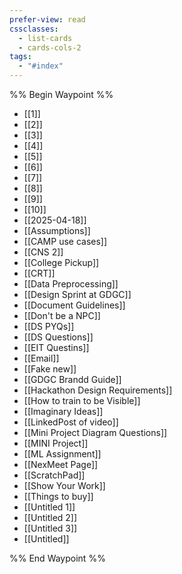 ```yaml
---
prefer-view: read
cssclasses:
  - list-cards
  - cards-cols-2
tags:
  - "#index"
---
```

%% Begin Waypoint %%
- [[1]]
- [[2]]
- [[3]]
- [[4]]
- [[5]]
- [[6]]
- [[7]]
- [[8]]
- [[9]]
- [[10]]
- [[2025-04-18]]
- [[Assumptions]]
- [[CAMP use cases]]
- [[CNS 2]]
- [[College Pickup]]
- [[CRT]]
- [[Data Preprocessing]]
- [[Design Sprint at GDGC]]
- [[Document Guidelines]]
- [[Don't be a NPC]]
- [[DS PYQs]]
- [[DS Questions]]
- [[EIT Questins]]
- [[Email]]
- [[Fake new]]
- [[GDGC Brandd Guide]]
- [[Hackathon Design Requirements]]
- [[How to train to be Visible]]
- [[Imaginary Ideas]]
- [[LinkedPost of video]]
- [[Mini Project Diagram Questions]]
- [[MINI Project]]
- [[ML Assignment]]
- [[NexMeet Page]]
- [[ScratchPad]]
- [[Show Your Work]]
- [[Things to buy]]
- [[Untitled 1]]
- [[Untitled 2]]
- [[Untitled 3]]
- [[Untitled]]

%% End Waypoint %%
